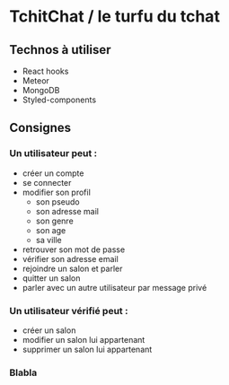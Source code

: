 # TchitChat / le turfu du tchat

## Technos à utiliser

- React hooks
- Meteor
- MongoDB
- Styled-components

## Consignes

### Un utilisateur peut :
* créer un compte
* se connecter
* modifier son profil
  * son pseudo
  * son adresse mail
  * son genre
  * son age
  * sa ville
* retrouver son mot de passe
* vérifier son adresse email
* rejoindre un salon et parler
* quitter un salon
* parler avec un autre utilisateur par message privé

### Un utilisateur vérifié peut :
* créer un salon
* modifier un salon lui appartenant
* supprimer un salon lui appartenant

### Blabla 